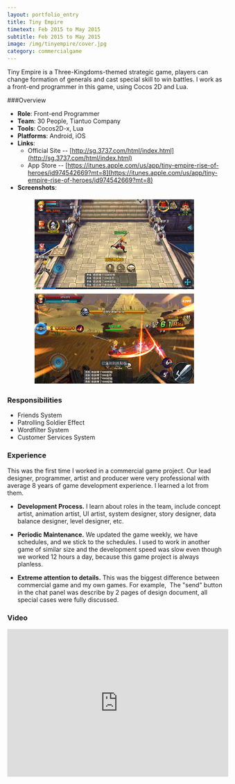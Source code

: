 ```yaml
---
layout: portfolio_entry
title: Tiny Empire
timetext: Feb 2015 to May 2015
subtitle: Feb 2015 to May 2015 
image: /img/tinyempire/cover.jpg
category: commercialgame
---
```


Tiny Empire is a Three-Kingdoms-themed strategic game, players can change formation of generals and cast special skill to win battles. I work as a front-end programmer in this game, using Cocos 2D and Lua.

###Overview

* **Role**: Front-end Programmer
* **Team**: 30 People, Tiantuo Company
* **Tools**: Cocos2D-x, Lua
* **Platforms**: Android, iOS
* **Links**:
    * Official Site -- [http://sg.3737.com/html/index.html](http://sg.3737.com/html/index.html)
    * App Store -- [https://itunes.apple.com/us/app/tiny-empire-rise-of-heroes/id974542669?mt=8](https://itunes.apple.com/us/app/tiny-empire-rise-of-heroes/id974542669?mt=8) 
* **Screenshots**:

<p align="left" style="margin-left:60px;">
<img src="/img/hunter/mainscene.jpg" align="middle" style="margin:5px 3px" width="368" height="207"/>
<img src="/img/hunter/battle.jpg" align="middle" style="margin:5px 3px" width="368" height="207"/>
</p>

### Responsibilities

* Friends System
* Patrolling Soldier Effect
* Wordfilter System
* Customer Services System

### Experience

This was the first time I worked in a commercial game project. Our lead designer, programmer, artist and producer were very professional with average 8 years of game development experience. I learned a lot from them. 

* **Development Process.** I learn about roles in the team, include concept artist, animation artist, UI artist, system designer, story designer, data balance designer, level designer, etc.

* **Periodic Maintenance.** We updated the game weekly, we have schedules, and we stick to the schedules. I used to work in another game of similar size and the development speed was slow even though we worked 12 hours a day, because this game project is always planless.

* **Extreme attention to details.** This was the biggest difference between commercial game and my own games. For example,  The "send" button in the chat panel was describe by 2 pages of design document, all special cases were fully discussed.

### Video
<iframe width="510" height="340" src="http://www.youtube.com/embed/suq4ts3epEs" frameborder="0" allowfullscreen></iframe>

